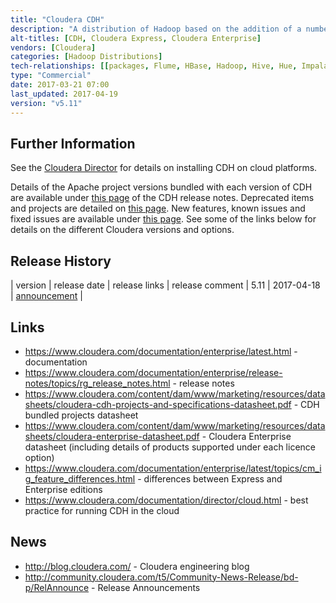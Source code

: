 ```yaml
---
title: "Cloudera CDH"
description: "A distribution of Hadoop based on the addition of a number of closed source products, including Cloudera Manager (for installing and managing clusters) and Cloudera Navigator (for managing metadata and the encryption of data).  Bundled projects tend to lag the open source versions and pull forward more patches than other distributions.  Also comes with a number of add-ons, including ODBC and JDBC drivers for Hive and Impala, and a number of Apache projects that aren't (yet) part of the core distribution.  Available via RPMs, or can be installed using Cloudera Manager (for local installs) or Cloudera Director (for installation on cloud platforms).  Comes in a number of editions including Cloudera Enterprise (under an annual per node or elastic cloud licence model with commercial support) or Cloudera Express (a free version without some enterprise features), with Cloudera Enterprise coming in a range of licence options (listed on the Cloudera website under products) with each including support for different Apache products.  First released in March 2009."
alt-titles: [CDH, Cloudera Express, Cloudera Enterprise]
vendors: [Cloudera]
categories: [Hadoop Distributions]
tech-relationships: [[packages, Flume, HBase, Hadoop, Hive, Hue, Impala, Oozie, Sentry, Cloudera Search, Spark, Sqoop, ZooKeeper, Avro, Crunch, DataFu, Kite, Llama, Mahout, Parquet, Pig, Whirr], [add ons, Accumulo, Kafka, Kudu, RecordService, Cloudera Navigator], [manageable via, Cloudera Manager, Cloudera Director]]
type: "Commercial"
date: 2017-03-21 07:00
last_updated: 2017-04-19
version: "v5.11"
---
```

## Further Information

See the [Cloudera Director](/technologies/cloudera-director/) for details on installing CDH on cloud platforms.

Details of the Apache project versions bundled with each version of CDH are available under [this page](https://www.cloudera.com/documentation/enterprise/release-notes/topics/cdh_vd_cdh_package_tarball.html) of the CDH release notes.  Deprecated items and projects are detailed on [this page](https://www.cloudera.com/documentation/enterprise/release-notes/topics/rg_deprecated.html).  New features, known issues and fixed issues are available under [this page](https://www.cloudera.com/documentation/enterprise/release-notes/topics/rg_release_notes_cdh.html).  See some of the links below for details on the different Cloudera versions and options.

## Release History

| version | release date | release links | release comment
| 5.11 | 2017-04-18 | [announcement](http://community.cloudera.com/t5/Community-News-Release/Announce-Cloudera-Enterprise-5-11-is-Now-Available/m-p/53808#M170) |

## Links

* <https://www.cloudera.com/documentation/enterprise/latest.html> - documentation
* <https://www.cloudera.com/documentation/enterprise/release-notes/topics/rg_release_notes.html> - release notes
* <https://www.cloudera.com/content/dam/www/marketing/resources/datasheets/cloudera-cdh-projects-and-specifications-datasheet.pdf> - CDH bundled projects datasheet
* <https://www.cloudera.com/content/dam/www/marketing/resources/datasheets/cloudera-enterprise-datasheet.pdf> - Cloudera Enterprise datasheet (including details of products supported under each licence option)
* <https://www.cloudera.com/documentation/enterprise/latest/topics/cm_ig_feature_differences.html> - differences between Express and Enterprise editions
* <https://www.cloudera.com/documentation/director/cloud.html> - best practice for running CDH in the cloud

## News

* <http://blog.cloudera.com/> - Cloudera engineering blog
* <http://community.cloudera.com/t5/Community-News-Release/bd-p/RelAnnounce> - Release Announcements